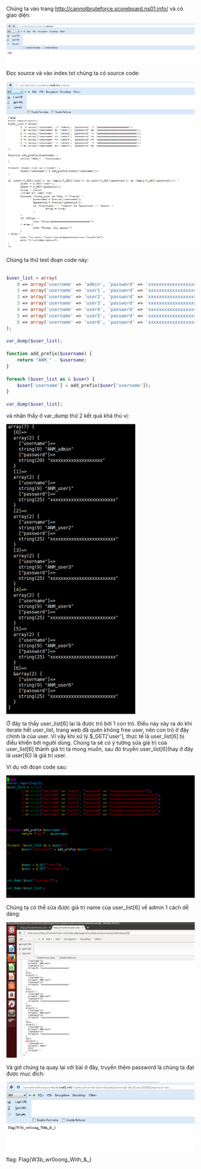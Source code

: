 Chúng ta vào trang http://cannotbruteforce.scoreboard.ns01.info/ và có giao diện:

![alt text](https://raw.githubusercontent.com/Alic3Margatroid/ctfsv/master/Beer/home.PNG)

Đọc source và vào index.txt chúng ta có source code:

![alt text](https://raw.githubusercontent.com/Alic3Margatroid/ctfsv/master/Beer/source.PNG)

Chúng ta thử test đoạn code này:
```php

$user_list = array(
	0 => array('username' => 'admin', 'password' => 'xxxxxxxxxxxxxxxxxxxx'),
	1 => array('username' => 'user1', 'password' => 'xxxxxxxxxxxxxxxxxxxxxxxxx'),
	2 => array('username' => 'user2', 'password' => 'xxxxxxxxxxxxxxxxxxxxxxxxx'),
	3 => array('username' => 'user3', 'password' => 'xxxxxxxxxxxxxxxxxxxxxxxxx'),
	4 => array('username' => 'user4', 'password' => 'xxxxxxxxxxxxxxxxxxxxxxxxx'),
	5 => array('username' => 'user5', 'password' => 'xxxxxxxxxxxxxxxxxxxxxxxxx'),
	6 => array('username' => 'user6', 'password' => 'xxxxxxxxxxxxxxxxxxxxxxxxx')
);

var_dump($user_list);

function add_prefix($username) {
	return "ANM_" . $username;
}

foreach ($user_list as & $user) {
	$user['username'] = add_prefix($user['username']);
}

var_dump($user_list);

```

và nhận thấy ở var_dump thứ 2 kết quả khá thú vị:

![alt text](https://raw.githubusercontent.com/Alic3Margatroid/ctfsv/master/Beer/test.PNG)

Ở đây ta thấy user_list[6] lại là được trỏ bởi 1 con trỏ. Điều này xảy ra do khi iterate hết user_list, trang web đã quên không free user, nên con trỏ ở đây chính là của user. Vì vậy khi xử lý $_GET['user'], thực tế là user_list[6] bị điều khiển bởi người dùng. Chúng ta sẽ có ý tưởng sửa giá trị của user_list[6] thành giá trị ta mong muốn, sau đó truyền user_list[6](hay ở đây là user[6]) là giá trị user.

Ví dụ với đoạn code sau:

![alt text](https://raw.githubusercontent.com/Alic3Margatroid/ctfsv/master/Beer/modifycode.PNG)

Chúng ta có thể sửa được giá trị name của user_list[6] về admin 1 cách dễ dàng:

![alt text](https://raw.githubusercontent.com/Alic3Margatroid/ctfsv/master/Beer/modifyresult.PNG)

Và giờ chúng ta quay lại với bài ở đây, truyền thêm password là chúng ta đạt được mục đích:

![alt text](https://raw.githubusercontent.com/Alic3Margatroid/ctfsv/master/Beer/flag.PNG)

flag: Flag{W3b_wr0oong_With_&_}